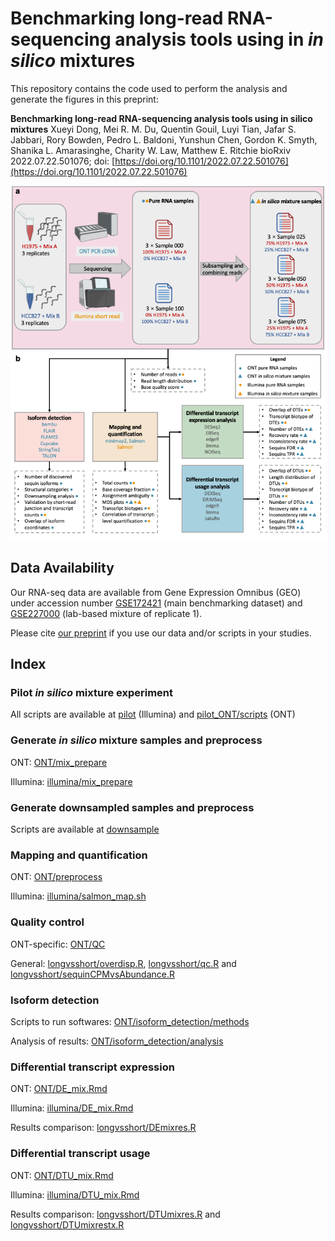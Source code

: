 # Benchmarking long-read RNA-sequencing analysis tools using in *in silico* mixtures

This repository contains the code used to perform the analysis and generate the figures in this preprint:

**Benchmarking long-read RNA-sequencing analysis tools using in silico mixtures**
Xueyi Dong, Mei R. M. Du, Quentin Gouil, Luyi Tian, Jafar S. Jabbari, Rory Bowden, Pedro L. Baldoni, Yunshun Chen, Gordon K. Smyth, Shanika L. Amarasinghe, Charity W. Law, Matthew E. Ritchie
bioRxiv 2022.07.22.501076; doi: [https://doi.org/10.1101/2022.07.22.501076](https://doi.org/10.1101/2022.07.22.501076)

![Experimental design](ExpeDesign.png)

## Data Availability

Our RNA-seq data are available from Gene Expression Omnibus (GEO) under accession number [GSE172421](https://www.ncbi.nlm.nih.gov/geo/query/acc.cgi?acc=GSE172421) (main benchmarking dataset) and [GSE227000](https://www.ncbi.nlm.nih.gov/geo/query/acc.cgi?acc=GSE227000) (lab-based mixture of replicate 1). 

Please cite [our preprint](https://doi.org/10.1101/2022.07.22.501076) if you use our data and/or scripts in your studies.

## Index

### Pilot *in silico* mixture experiment

All scripts are available at [pilot](pilot) (Illumina) and [pilot_ONT/scripts](pilot_ONT/scripts) (ONT)

### Generate *in silico* mixture samples and preprocess

ONT: [ONT/mix_prepare](ONT/mix_prepare)

Illumina: [illumina/mix_prepare](illumina/mix_prepare)

### Generate downsampled samples and preprocess

Scripts are available at [downsample](downsample)

### Mapping and quantification

ONT: [ONT/preprocess](ONT/preprocess)

Illumina: [illumina/salmon_map.sh](illumina/salmon_map.sh)

### Quality control

ONT-specific: [ONT/QC](ONT/QC)

General: [longvsshort/overdisp.R](longvsshort/overdisp.R), [longvsshort/qc.R](longvsshort/qc.R) and [longvsshort/sequinCPMvsAbundance.R](longvsshort/sequinCPMvsAbundance.R)

### Isoform detection

Scripts to run softwares: [ONT/isoform_detection/methods](ONT/isoform_detection/methods)

Analysis of results: [ONT/isoform_detection/analysis](ONT/isoform_detection/analysis)

### Differential transcript expression

ONT: [ONT/DE_mix.Rmd](ONT/DE_mix.Rmd)

Illumina: [illumina/DE_mix.Rmd](illumina/DE_mix.Rmd)

Results comparison: [longvsshort/DEmixres.R](longvsshort/DEmixres.R)

### Differential transcript usage

ONT: [ONT/DTU_mix.Rmd](ONT/DTU_mix.Rmd)

Illumina: [illumina/DTU_mix.Rmd](illumina/DTU_mix.Rmd)

Results comparison: [longvsshort/DTUmixres.R](longvsshort/DTUmixres.R) and [longvsshort/DTUmixrestx.R](longvsshort/DTUmixrestx.R) 
